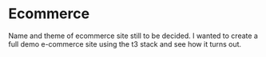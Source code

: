 # Ecommerce

Name and theme of ecommerce site still to be decided. I wanted to create a full demo e-commerce site using the t3 stack and see how it turns out.